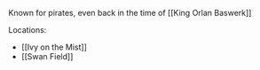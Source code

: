 Known for pirates, even back in the time of [[King Orlan Baswerk]]

Locations:
- [[Ivy on the Mist]]
- [[Swan Field]]
